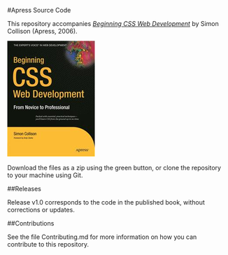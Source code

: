 #Apress Source Code

This repository accompanies [*Beginning CSS Web Development*](http://www.apress.com/9781590596890) by Simon Collison (Apress, 2006).

![Cover image](9781590596890.jpg)

Download the files as a zip using the green button, or clone the repository to your machine using Git.

##Releases

Release v1.0 corresponds to the code in the published book, without corrections or updates.

##Contributions

See the file Contributing.md for more information on how you can contribute to this repository.
